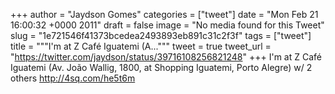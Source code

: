 
+++
author = "Jaydson Gomes"
categories = ["tweet"]
date = "Mon Feb 21 16:00:32 +0000 2011"
draft = false
image = "No media found for this Tweet"
slug = "1e721546f41373bcedea2493893eb891c31c2f3f"
tags = ["tweet"]
title = """I'm at Z Café Iguatemi (A..."""
tweet = true
tweet_url = "https://twitter.com/jaydson/status/39716108256821248"
+++
I'm at Z Café Iguatemi (Av. João Wallig, 1800, at Shopping Iguatemi, Porto Alegre) w/ 2 others http://4sq.com/he5t6m
